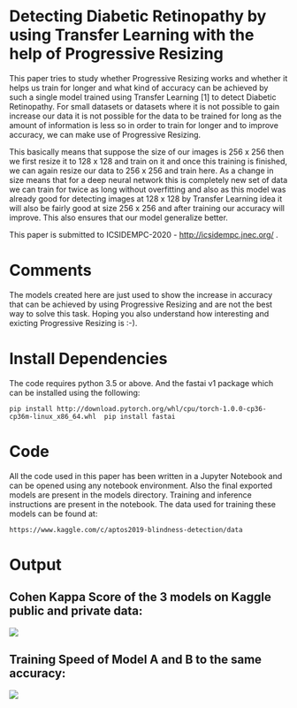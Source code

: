 # Detecting Diabetic Retinopathy by using Transfer Learning with the help of Progressive Resizing

This paper tries to study whether Progressive Resizing works and whether it helps us train for longer and what kind of accuracy can be achieved by such a single model trained using Transfer Learning [1] to detect Diabetic Retinopathy. For small datasets or datasets where it is not possible to gain increase our data it is not possible for the data to be trained for long as the amount of information is less so in order to train for longer and to improve accuracy, we can make use of Progressive Resizing.

This basically means that suppose the size of our images is 256 x 256 then we first resize it to 128 x 128 and train on it and once this training is finished, we can again resize our data to 256 x 256 and train here. As a change in size means that for a deep neural network this is completely new set of data we can train for twice as long without overfitting and also as this model was already good for detecting images at 128 x 128 by Transfer Learning idea it will also be fairly good at size 256 x 256 and after training our accuracy will improve. This also ensures that our model generalize better.

This paper is submitted to  ICSIDEMPC-2020 - http://icsidempc.jnec.org/ .


# Comments

The models created here are just used to show the increase in accuracy that can be achieved by using Progressive Resizing and are not the best way to solve this task. Hoping you also understand how interesting and exicting Progressive Resizing is :-).


# Install Dependencies

The code requires python 3.5 or above. And the fastai v1 package which can be installed using the following:

`
pip install http://download.pytorch.org/whl/cpu/torch-1.0.0-cp36-cp36m-linux_x86_64.whl 
pip install fastai
`


# Code

All the code used in this paper has been written in a Jupyter Notebook and can be opened using any notebook environment. Also the final exported models are present in the models directory. Training and inference instructions are present in the notebook. The data used for training these models can be found at:

`https://www.kaggle.com/c/aptos2019-blindness-detection/data`

# Output 

## Cohen Kappa Score of the 3 models on Kaggle public and private data:

![](Documents/cohen.png)

## Training Speed of Model A and B to the same accuracy:

![](Documents/epochs.png)
